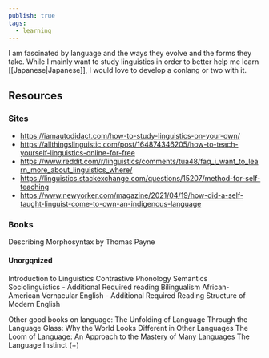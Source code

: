 ```yaml
---
publish: true
tags:
  - learning
---
```

I am fascinated by language and the ways they evolve and the forms they take. While I mainly want to study linguistics in order to better help me learn [[Japanese|Japanese]], I would love to develop a conlang or two with it. 

## Resources
### Sites
+ https://iamautodidact.com/how-to-study-linguistics-on-your-own/
+ https://allthingslinguistic.com/post/164874346205/how-to-teach-yourself-linguistics-online-for-free
+ https://www.reddit.com/r/linguistics/comments/tua48/faq_i_want_to_learn_more_about_linguistics_where/
+ https://linguistics.stackexchange.com/questions/15207/method-for-self-teaching
+ https://www.newyorker.com/magazine/2021/04/19/how-did-a-self-taught-linguist-come-to-own-an-indigenous-language

### Books
Describing Morphosyntax by Thomas Payne

#### Unorgqnized
Introduction to Linguistics
Contrastive Phonology
Semantics
Sociolinguistics - Additional Required reading
Bilingualism
African-American Vernacular English - Additional Required Reading
Structure of Modern English

Other good books on language:
The Unfolding of Language
Through the Language Glass: Why the World Looks Different in Other Languages
The Loom of Language: An Approach to the Mastery of Many Languages
The Language Instinct (+)

